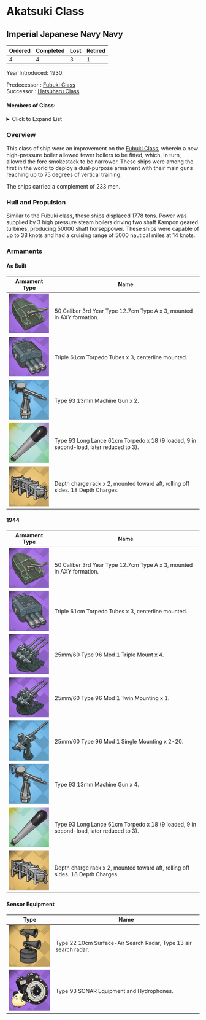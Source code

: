 # Akatsuki Class
## Imperial Japanese Navy Navy

Ordered | Completed | Lost | Retired
 ------ | ------ | ------ | ------ 
4 | 4 | 3 | 1 <br/>
 
Year Introduced: 1930. <br/>
 
Predecessor : [Fubuki Class](/History/IJN/FubukiClass.md) <br/>
Successor : [Hatsuharu Class](/History/IJN/HatsuharuClass.md) <br/>

#### Members of Class: <br/>

<details>
	<summary>Click to Expand List</summary>
	
Icon | Name | Writing | Tanslation| Present
| ------ | ------ | ------ |  ------ |  ------ |
![Akatsuki](/Icons/Ship/SakuraEmpire/Akatsuki.png) | Akatsuki | 暁、アカツキ | Dawn | Yes <br/>
![Hibiki](/Icons/Ship/SakuraEmpire/Hibiki.png) | Hibiki | 響、ヒビキ | Echo | Yes <br/>
![Ikazuchi](/Icons/Ship/SakuraEmpire/Ikazuchi.png) | Ikazuchi | 雷、イカズチ | Thunder | Yes <br/>
![Inazuma](/Icons/Ship/SakuraEmpire/Inazuma.png) | Inazuma | 電、 イナズマ　| Lightning | Yes <br/>

</details>

### Overview

This class of ship were an improvement on the [Fubuki Class](/History/IJN/FubukiClass.md), wherein a new high-pressure boiler allowed fewer boilers to be fitted, which, in turn, allowed the fore smokestack to be narrower. These ships were among the first in the world to deploy a dual-purpose armament with their main guns reaching up to 75 degrees of vertical training. <br/>

The ships carried a complement of 233 men. <br/>

### Hull and Propulsion

Similar to the Fubuki class, these ships displaced 1778 tons. Power was supplied by 3 high pressure steam boilers driving two shaft Kampon geared turbines, producing 50000 shaft horseppower. These ships were capable of up to 38 knots and had a cruising range of 5000 nautical miles at 14 knots.

### Armaments

#### As Built

Armament Type | Name |
 ------ | ------ |
![127mm50ModA](/Icons/Equipment/Guns/DD/50Caliber3rdYearType12.7cmModA.png) | 50 Caliber 3rd Year Type 12.7cm Type A x 3, mounted in AXY formation.
![Triple610](/Icons/Equipment/Torpedo/Surface/610mmTripleIJN.png) | Triple 61cm Torpedo Tubes x 3, centerline mounted.
![0.5inAAMG](/Icons/Equipment/AA/0.5inAAMG.png) | Type 93 13mm Machine Gun x 2.
![Type93](/Icons/Equipment/Auxiliary/OxygenTorpedoUR.png) | Type 93 Long Lance 61cm Torpedo x 18 (9 loaded, 9 in second-load, later reduced to 3).
![DCRack](/Icons/Equipment/Auxiliary/DepthChargeRack.png) | Depth charge rack x 2, mounted toward aft, rolling off sides. 18 Depth Charges. <br/>


#### 1944

Armament Type | Name |
 ------ | ------ |
![127mm50ModA](/Icons/Equipment/Guns/DD/50Caliber3rdYearType12.7cmModA.png) | 50 Caliber 3rd Year Type 12.7cm Type A x 3, mounted in AXY formation.
![Triple610](/Icons/Equipment/Torpedo/Surface/610mmTripleIJN.png) | Triple 61cm Torpedo Tubes x 3, centerline mounted.
![25mmTR](/Icons/Equipment/AA/25mmType96TT.png) | 25mm/60 Type 96 Mod 1 Triple Mount x 4.
![25mmT](/Icons/Equipment/AA/25mmType96T.png) | 25mm/60 Type 96 Mod 1 Twin Mounting x 1.
![25mmT](/Icons/Equipment/AA/25mmType96.png) | 25mm/60 Type 96 Mod 1 Single Mounting x 2-20.
![0.5inAAMG](/Icons/Equipment/AA/0.5inAAMG.png) | Type 93 13mm Machine Gun x 4.
![Type93](/Icons/Equipment/Auxiliary/OxygenTorpedoUR.png) | Type 93 Long Lance 61cm Torpedo x 18 (9 loaded, 9 in second-load, later reduced to 3).
![DCRack](/Icons/Equipment/Auxiliary/DepthChargeRack.png) | Depth charge rack x 2, mounted toward aft, rolling off sides. 18 Depth Charges. <br/>

#### Sensor Equipment

Type | Name |
 ------ | ------ |
![Type22](/Icons/Equipment/Auxiliary/Type22Radar.png) | Type 22 10cm Surface-Air Search Radar, Type 13 air search radar. <br/>
![OldSonar](/Icons/Equipment/Auxiliary/9960ATraining.png) | Type 93 SONAR Equipment and Hydrophones. <br/>